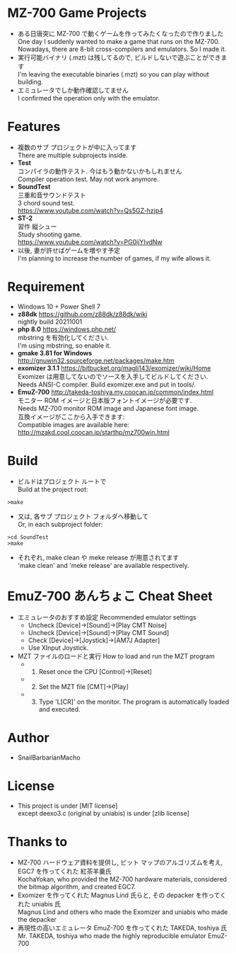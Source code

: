 # MZ-700 Game Projects

* ある日唐突に MZ-700 で動くゲームを作ってみたくなったので作りました<br>
  One day I suddenly wanted to make a game that runs on the MZ-700.
  Nowadays, there are 8-bit cross-compilers and emulators. So I made it.
* 実行可能バイナリ (.mzt) は残してるので, ビルドしないで遊ぶことができます<br>
  I'm leaving the executable binaries (.mzt) so you can play without building.
* エミュレータでしか動作確認してません<br>
  I confirmed the operation only with the emulator.

# Features

* 複数のサブ プロジェクトが中に入ってます<br>
  There are multiple subprojects inside.
* **Test** <br>
  コンパイラの動作テスト. 今はもう動かないかもしれません<br>
  Compiler operation test. May not work anymore.
* **SoundTest** <br>
  三重和音サウンドテスト <br>
  3 chord sound test.<br>
  https://www.youtube.com/watch?v=Qs5GZ-hzjp4
* **ST-2** <br>
  習作 縦シュー<br>
  Study shooting game.<br>
  https://www.youtube.com/watch?v=PG0ijYIvdNw
* 以後, 妻が許せばゲームを増やす予定<br>
  I'm planning to increase the number of games, if my wife allows it.

# Requirement

* Windows 10 + Power Shell 7
* **z88dk** https://github.com/z88dk/z88dk/wiki <br>
  nightly build 20211001
* **php 8.0** https://windows.php.net/ <br>
  mbstring を有効化してください.<br>
  I'm using mbstring, so enable it.
* **gmake 3.81 for Windows** http://gnuwin32.sourceforge.net/packages/make.htm
* **exomizer 3.1.1** https://bitbucket.org/magli143/exomizer/wiki/Home<br>
  Exomizer は用意してないのでソースを入手してビルドしてください.<br>
  Needs ANSI-C compiler. Build exomizer.exe and put in tools/.
* **EmuZ-700** http://takeda-toshiya.my.coocan.jp/common/index.html<br>
  モニター ROM イメージと日本版フォントイメージが必要です.<br>
  Needs MZ-700 monitor ROM image and Japanese font image.<br>
  互換イメージがここから入手できます:<br>
  Compatible images are available here: http://mzakd.cool.coocan.jp/starthp/mz700win.html

# Build

* ビルドはプロジェクト ルートで<br>
  Build at the project root:
```
>make
```
* 又は, 各サブ プロジェクト フォルダへ移動して<br>
  Or, in each subproject folder:
```
>cd SoundTest
>make
```
* それぞれ, make clean や meke release が用意されてます<br>
  'make clean' and 'meke release' are available respectively.

# EmuZ-700 あんちょこ Cheat Sheet

* エミュレータのおすすめ設定 Recommended emulator settings
  * Uncheck [Device]->[Sound]->[Play CMT Noise]
  * Uncheck [Device]->[Sound]->[Play CMT Sound]
  * Check [Device]->[Joystick]->[AM7J Adapter]
  * Use XInput Joystick.
* MZT ファイルのロードと実行 How to load and run the MZT program
  * 1. Reset once the CPU [Control]->[Reset]
  * 2. Set the MZT file [CMT]->[Play]
  * 3. Type 'L[CR]' on the monitor. The program is automatically loaded and executed.

# Author

* SnailBarbarianMacho

# License

* This project is under [MIT license]<br>
  except deexo3.c (original by uniabis) is under [zlib license]

# Thanks to

* MZ-700 ハードウェア資料を提供し, ビット マップのアルゴリズムを考え, EGC7 を作ってくれた 紅茶羊羹氏<br>
  KochaYokan, who provided the MZ-700 hardware materials, considered the bitmap algorithm, and created EGC7.
* Exomizer を作ってくれた Magnus Lind 氏らと, その depacker を作ってくれた uniabis 氏<br>
  Magnus Lind and others who made the Exomizer and uniabis who made the depacker
* 再現性の高いエミュレータ EmuZ-700 を作ってくれた TAKEDA, toshiya 氏<br>
  Mr. TAKEDA, toshiya who made the highly reproducible emulator EmuZ-700
